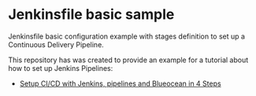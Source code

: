 # Jenkinsfile basic sample

Jenkinsfile basic configuration example with stages definition to set up a Continuous Delivery Pipeline.

This repository has was created to provide an example for a tutorial about how to set up Jenkins Pipelines:

* [Setup CI/CD with Jenkins, pipelines and Blueocean in 4 Steps](#)